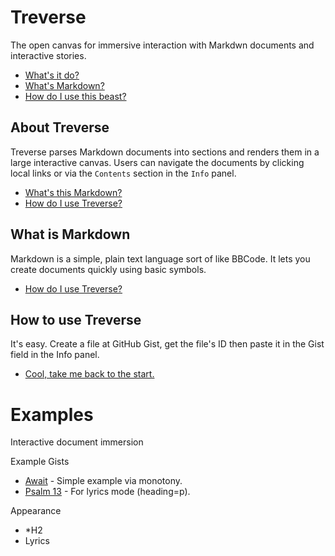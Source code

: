 # Treverse
The open canvas for immersive interaction with Markdwn documents and interactive stories.
- [What's it do?](#about-treverse)
- [What's Markdown?](#what-is-markdown)
- [How do I use this beast?](#how-to-use-treverse)
<!-- {$gd_section_style="left:53px;top:34px;width:246px;height:171px;"} -->

## About Treverse
Treverse parses Markdown documents into sections and renders them in a large interactive canvas. Users can navigate the documents by clicking local links or via the `Contents` section in the `Info` panel.
- [What's this Markdown?](#what-is-markdown)
- [How do I use Treverse?](#how-to-use-treverse)
<!-- {$gd_section_style="left:196px;top:297.8000183105469px;width:326px;height:200px;"} -->

## What is Markdown
Markdown is a simple, plain text language sort of like BBCode. It lets you create documents quickly using basic symbols.
- [How do I use Treverse?](#how-to-use-treverse)
<!-- {$gd_section_style="left:505px;top:128px;width:400px;height:200px;"} -->

## How to use Treverse
It's easy. Create a file at GitHub Gist, get the file's ID then paste it in the Gist field in the Info panel.
- [Cool, take me back to the start.](#treverse)
<!-- {$gd_section_style="left:700px;top:300px;width:400px;height:200px;"} -->

# Examples <!-- {$gd_info} -->
<!-- {$gd_help_ribbon} -->

Interactive document immersion

Example Gists <!-- {$gd_gist} -->
- [Await](https://gist.github.com/eb48e3ccd0e0fc6a502a8ebe02a38715) - Simple example via monotony.
- [Psalm 13](https://gist.github.com/Ugotsta/5465780977626af6357811344774f003) - For lyrics mode (heading=p).

<!-- {$gd_collapsible_appearance} -->

Appearance <!-- {$gd_css} -->

<!-- {$gd_slider_fontsize="130,50,300,1,%"} -->

<!-- {$gd_select_heading} -->
- *H2
- Lyrics

<!-- {$gd_theme_variables} -->

<!-- {$gd_collapsible_end_appearance} -->

<!-- {$gd_collapsible_contents} -->

<!-- {$gd_toc} -->

<!-- {$gd_collapsible_end_contents} -->

<!-- {$gd_hide} -->
